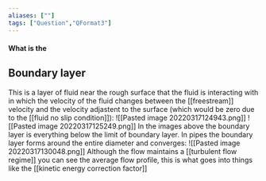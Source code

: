 ```yaml
---
aliases: [""]
tags: ["Question","QFormat3"]
---
```


#### What is the
## Boundary layer
This is a layer of fluid near the rough surface that the fluid is interacting with in which the velocity of the fluid changes between the [[freestream]] velocity and the velocity adjastent to the surface (which would be zero due to the [[fluid no slip condition]]):
![[Pasted image 20220317124943.png]]
![[Pasted image 20220317125249.png]]
In the images above the boundary layer is everything below the limit of boundary layer.
In pipes the boundary layer forms around the entire diameter and converges:
![[Pasted image 20220317130048.png]]
Although the flow maintains a [[turbulent flow regime]] you can see the average flow profile, this is what goes into things like the [[kinetic energy correction factor]] 